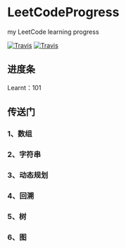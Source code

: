 # LeetCodeProgress
my LeetCode learning progress  

[![Travis](https://img.shields.io/badge/language-Python-blue.svg)]()
[![Travis](https://img.shields.io/badge/website-LeetCode-orange.svg)]()

## 进度条
Learnt：101

## 传送门
### 1、数组

### 2、字符串

### 3、动态规划

### 4、回溯

### 5、树

### 6、图
